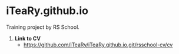 # iTeaRy.github.io
 Training project by RS School.

1. **Link to CV**
	+ https://github.com/iTeaRy/iTeaRy.github.io.git/rsschool-cv/cv
